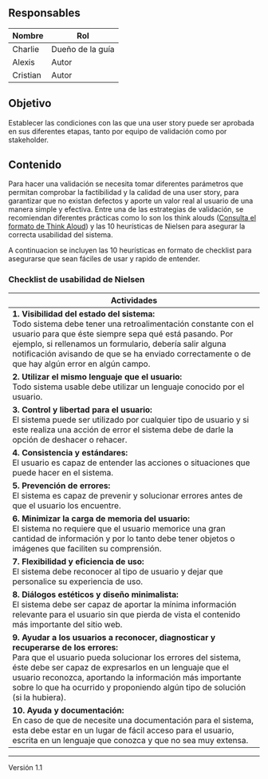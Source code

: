 ## Responsables
Nombre     | Rol
-----------|------------------
Charlie    | Dueño de la guía
Alexis     | Autor
Cristian   | Autor

## Objetivo

Establecer las condiciones con las que una user story puede ser aprobada en sus diferentes etapas, tanto por equipo de validación como por stakeholder.

## Contenido
Para hacer una validación se necesita tomar diferentes parámetros que permitan comprobar la factibilidad y la calidad de una user story, para garantizar que no existan defectos y aporte un valor real al usuario de una manera simple y efectiva. Entre una de las estrategias de validación, se recomiendan diferentes prácticas como lo son los think alouds ([Consulta el formato de Think Aloud](https://drive.google.com/file/d/1AiwO6-m2auzmky6S-LVg5ssMjTsxumKl/view?usp=sharing)) y las 10 heurísticas  de Nielsen para asegurar la correcta usabilidad del sistema.

A continuacion se incluyen las 10 heurísticas en formato de checklist para asegurarse que sean fáciles de usar y rapido de entender.


### Checklist de usabilidad de Nielsen 

<table>
    <thead>
        <tr>
            <th>Actividades</th>
        </tr>
    </thead>
    <tbody>
        <tr>
            <td><strong>1. Visibilidad del estado del sistema:</strong></br>Todo sistema debe tener una retroalimentación constante con el usuario para que éste siempre sepa qué está pasando. Por ejemplo, si rellenamos un formulario, debería salir alguna notificación avisando de que se ha enviado correctamente o de que hay algún error en algún campo.</td>
        </tr>
        <tr>
            <td><strong>2. Utilizar el mismo lenguaje que el usuario:</strong></br> Todo sistema usable debe utilizar un lenguaje conocido por el usuario.</td>
        </tr>
        <tr>
            <td><strong>3. Control y libertad para el usuario:</strong></br>El sistema puede ser utilizado por cualquier tipo de usuario y si este realiza una acción de error el sistema debe de darle la opción de deshacer o rehacer.</td>
        </tr>
        <tr>
            <td><strong>4. Consistencia y estándares:</strong></br>El usuario es capaz de entender las acciones o situaciones que puede hacer en el sistema.</td>
        </tr>
        <tr>
            <td><strong>5. Prevención de errores:</strong></br>El sistema es capaz de prevenir y solucionar errores antes de que el usuario los encuentre. </td>
        </tr>
        <tr>
            <td><strong>6. Minimizar la carga de memoria del usuario:</strong></br>El sistema no requiere que el usuario memorice una gran cantidad de información y por lo tanto debe tener objetos o imágenes que faciliten su comprensión.</td>
        </tr>
        <tr>
            <td><strong>7. Flexibilidad y eficiencia de uso:</strong></br>El sistema debe reconocer al tipo de usuario y dejar que personalice su experiencia de uso.</td>
        </tr>
        <tr>
            <td><strong>8. Diálogos estéticos y diseño minimalista:</strong></br>El sistema debe ser capaz de aportar la mínima información relevante para el usuario sin que pierda de vista el contenido más importante del sitio web.</td>
        </tr>
        <tr>
            <td><strong>9. Ayudar a los usuarios a reconocer, diagnosticar y recuperarse de los errores:</strong></br>Para que el usuario pueda solucionar los errores del sistema, éste debe ser capaz de expresarlos en un lenguaje que el usuario reconozca, aportando la información más importante sobre lo que ha ocurrido y proponiendo algún tipo de solución (si la hubiera).</td>
        </tr>
        <tr>
            <td><strong>10. Ayuda y documentación:</strong></br>En caso de que de necesite una documentación para el sistema, esta debe estar en un lugar de fácil acceso para el usuario, escrita en un lenguaje que conozca y que no sea muy extensa.</td>
        </tr>
    </tbody>
</table>

***
Versión 1.1
